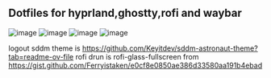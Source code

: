 ## Dotfiles for hyprland,ghostty,rofi and waybar
![image](https://github.com/user-attachments/assets/f966a2d6-8b20-47f8-8dc9-ffe578b3ca88)
![image](https://github.com/user-attachments/assets/ec03aeb8-5d13-4b18-bb0f-e65cc5b5a931)
![image](https://github.com/user-attachments/assets/1faf987e-a413-463a-9fd9-d13f50136e2d)
![image](https://github.com/user-attachments/assets/86d06862-7f39-4016-9adc-8c26fe3fba9f)



logout sddm theme is https://github.com/Keyitdev/sddm-astronaut-theme?tab=readme-ov-file
rofi drun is rofi-glass-fullscreen from https://gist.github.com/Ferryistaken/e0cf8e0850ae386d33580aa191b4ebad
